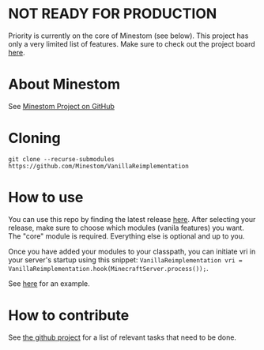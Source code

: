 # NOT READY FOR PRODUCTION

Priority is currently on the core of Minestom (see below). This project has only a very limited list of features.
Make sure to check out the project board [here](https://github.com/orgs/Minestom/projects/1).

# About Minestom

See [Minestom Project on GitHub](https://github.com/Minestom/Minestom)

# Cloning

`git clone --recurse-submodules https://github.com/Minestom/VanillaReimplementation`

# How to use

You can use this repo by finding the latest release [here](https://jitpack.io/#Minestom/VanillaReimplementation).
After selecting your release, make sure to choose which modules (vanila features) you want.
The "core" module is required. Everything else is optional and up to you.

Once you have added your modules to your classpath, you can initiate vri in your server's startup using this snippet:
`VanillaReimplementation vri = VanillaReimplementation.hook(MinecraftServer.process());`.

See [here](https://github.com/Minestom/VanillaReimplementation/blob/93f29ab67ffff7d78e34b12ab5f00619109c84c7/server/src/main/java/net/minestom/vanilla/server/VanillaServer.java#L44) for an example.

# How to contribute

See [the github project](https://github.com/orgs/Minestom/projects/1) for a list of relevant tasks that need to be done.
